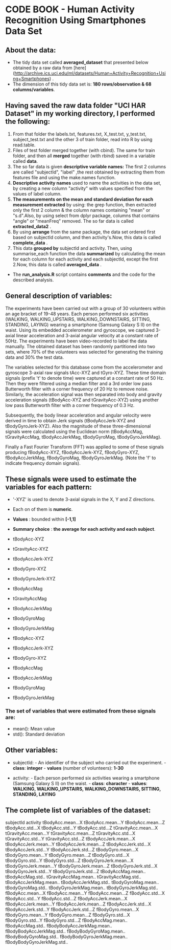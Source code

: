 # CODE BOOK - Human Activity Recognition Using Smartphones Data Set 


## About the data:

  - The tidy data set called **averaged_dataset** that presented below obtained by a raw data from [here] (http://archive.ics.uci.edu/ml/datasets/Human+Activity+Recognition+Using+Smartphones) .
  - The dimension of this tidy data set is: **180 rows/observation & 68 columns/variables**.

  
## Having saved the raw data folder "UCI HAR Dataset" in my working directory, I performed the following:

  1. From that folder the labels.txt, features.txt, X_test.txt, y_test.txt, subject_test.txt and the other 3 of train folder, read into R by using read.table.
  2. Files of test folder merged together (with cbind). The same for train folder, and then all **merged** together (with rbind) saved in a variable called **data**.
  3. The so far data is given **descriptive variable names:** The first 2 columns are called "subjectId", "label" ,the rest obtained by extracting them from features file and using the make.names function.
  4. **Descriptive activity names** used to name the activities in the data set, by creating a new column "activity" with values specified from the values of label column.
  5. **The measurements on the mean and standard deviation for each measurement extracted** by using: the grep function, then extracted only the first 2 column & the column names containing "mean" or "s.d".Also, by using select from dplyr package, columns that contains "angle" or "meanFreq" removed. The so far data is called **extracted_data2** .
  6. By using **arrange** from the same package, the data set ordered first based on subjectId column, and then activity's.Now, this data is called **complete_data** .
  7. This data **grouped by** subjectId and activity. Then, using summarise_each function the data **summarized** by calculating the mean for each column for each activity and each subjectId, except the first 2.Now, this data is called **averaged_data** .
  
  - The **run_analysis.R** script contains **comments** and the code for the described analysis. 

  
 
## General description of variables:

The experiments have been carried out with a group of 30 volunteers within an age bracket of 19-48 years. Each person performed six activities (WALKING, WALKING_UPSTAIRS, WALKING_DOWNSTAIRS, SITTING, STANDING, LAYING) wearing a smartphone (Samsung Galaxy S II) on the waist. Using its embedded accelerometer and gyroscope, we captured 3-axial linear acceleration and 3-axial angular velocity at a constant rate of 50Hz. The experiments have been video-recorded to label the data manually. The obtained dataset has been randomly partitioned into two sets, where 70% of the volunteers was selected for generating the training data and 30% the test data. 

The variables selected for this database come from the accelerometer and gyroscope 3-axial raw signals tAcc-XYZ and tGyro-XYZ. These time domain signals (prefix 't' to denote time) were captured at a constant rate of 50 Hz. Then they were filtered using a median filter and a 3rd order low pass Butterworth filter with a corner frequency of 20 Hz to remove noise. Similarly, the acceleration signal was then separated into body and gravity acceleration signals (tBodyAcc-XYZ and tGravityAcc-XYZ) using another low pass Butterworth filter with a corner frequency of 0.3 Hz. 

Subsequently, the body linear acceleration and angular velocity were derived in time to obtain Jerk signals (tBodyAccJerk-XYZ and tBodyGyroJerk-XYZ). Also the magnitude of these three-dimensional signals were calculated using the Euclidean norm (tBodyAccMag, tGravityAccMag, tBodyAccJerkMag, tBodyGyroMag, tBodyGyroJerkMag). 

Finally a Fast Fourier Transform (FFT) was applied to some of these signals producing fBodyAcc-XYZ, fBodyAccJerk-XYZ, fBodyGyro-XYZ, fBodyAccJerkMag, fBodyGyroMag, fBodyGyroJerkMag. (Note the 'f' to indicate frequency domain signals). 


## These signals were used to estimate the variables for each pattern:  
 - '-XYZ' is used to denote 3-axial signals in the X, Y and Z directions.
 - Each on of them is **numeric**.
 - **Values** : bounded within **[-1,1]**
 - **Summary choice** : **the average for each activity and each subject**.

   
  - tBodyAcc-XYZ
  - tGravityAcc-XYZ
  - tBodyAccJerk-XYZ
  - tBodyGyro-XYZ
  - tBodyGyroJerk-XYZ
  - tBodyAccMag
  - tGravityAccMag
  - tBodyAccJerkMag
  - tBodyGyroMag
  - tBodyGyroJerkMag
  - fBodyAcc-XYZ
  - fBodyAccJerk-XYZ
  - fBodyGyro-XYZ
  - fBodyAccMag
  - fBodyAccJerkMag
  - fBodyGyroMag
  - fBodyGyroJerkMag



### The set of variables that were estimated from these signals are: 
  - mean(): Mean value
  - std(): Standard deviation



## Other variables:
  - subjectId:
               - An identifier of the subject who carried out the experiment.
               - **class**: **integer**
			   - **values** (number of volunteers): **1-30**
			   
  - activity: 
              - Each person performed six activities wearing a smartphone (Samsung Galaxy S II) on the waist.
              - **class**: **character**
			  - **values**: **WALKING, WALKING_UPSTAIRS, WALKING_DOWNSTAIRS, SITTING, STANDING, LAYING**

			  
			  
## The complete list of variables of the dataset:

subjectId
activity
tBodyAcc.mean...X
tBodyAcc.mean...Y
tBodyAcc.mean...Z
tBodyAcc.std...X
tBodyAcc.std...Y
tBodyAcc.std...Z
tGravityAcc.mean...X
tGravityAcc.mean...Y
tGravityAcc.mean...Z
tGravityAcc.std...X
tGravityAcc.std...Y
tGravityAcc.std...Z
tBodyAccJerk.mean...X
tBodyAccJerk.mean...Y
tBodyAccJerk.mean...Z
tBodyAccJerk.std...X
tBodyAccJerk.std...Y
tBodyAccJerk.std...Z
tBodyGyro.mean...X
tBodyGyro.mean...Y
tBodyGyro.mean...Z
tBodyGyro.std...X
tBodyGyro.std...Y
tBodyGyro.std...Z
tBodyGyroJerk.mean...X
tBodyGyroJerk.mean...Y
tBodyGyroJerk.mean...Z
tBodyGyroJerk.std...X
tBodyGyroJerk.std...Y
tBodyGyroJerk.std...Z
tBodyAccMag.mean..
tBodyAccMag.std..
tGravityAccMag.mean..
tGravityAccMag.std..
tBodyAccJerkMag.mean..
tBodyAccJerkMag.std..
tBodyGyroMag.mean..
tBodyGyroMag.std..
tBodyGyroJerkMag.mean..
tBodyGyroJerkMag.std..
fBodyAcc.mean...X
fBodyAcc.mean...Y
fBodyAcc.mean...Z
fBodyAcc.std...X
fBodyAcc.std...Y
fBodyAcc.std...Z
fBodyAccJerk.mean...X
fBodyAccJerk.mean...Y
fBodyAccJerk.mean...Z
fBodyAccJerk.std...X
fBodyAccJerk.std...Y
fBodyAccJerk.std...Z
fBodyGyro.mean...X
fBodyGyro.mean...Y
fBodyGyro.mean...Z
fBodyGyro.std...X
fBodyGyro.std...Y
fBodyGyro.std...Z
fBodyAccMag.mean..
fBodyAccMag.std..
fBodyBodyAccJerkMag.mean..
fBodyBodyAccJerkMag.std..
fBodyBodyGyroMag.mean..
fBodyBodyGyroMag.std..
fBodyBodyGyroJerkMag.mean..
fBodyBodyGyroJerkMag.std..



